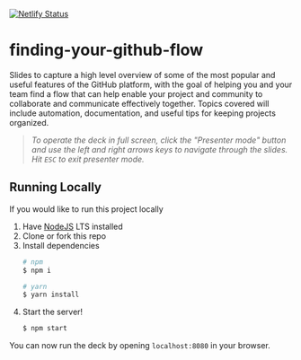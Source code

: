 [![Netlify Status](https://api.netlify.com/api/v1/badges/a16a75fe-bf67-4edb-a160-63cacd943752/deploy-status)](https://app.netlify.com/sites/practical-goldberg-a5ae74/deploys)

# finding-your-github-flow

Slides to capture a high level overview of some of the most popular and useful features of the GitHub platform, with the goal of helping you and your team find a flow that can help enable your project and community to collaborate and communicate effectively together.  Topics covered will include automation, documentation, and useful tips for keeping projects organized.

> _To operate the deck in full screen, click the "Presenter mode" button and use the left and right arrows keys to navigate through the slides.  Hit `ESC` to exit presenter mode._

## Running Locally

If you would like to run this project locally
1. Have [NodeJS](https://nodejs.org/) LTS installed
1. Clone or fork this repo
1. Install dependencies
    ```sh
    # npm
    $ npm i

    # yarn
    $ yarn install
    ```
1. Start the server!
    ```sh
    $ npm start
    ```

You can now run the deck by opening `localhost:8080` in your browser.